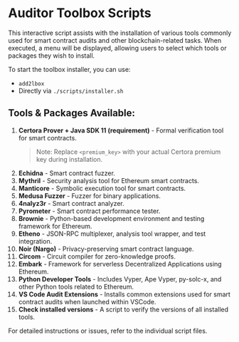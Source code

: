 # Auditor Toolbox Scripts

This interactive script assists with the installation of various tools commonly used for smart contract audits and other blockchain-related tasks. When executed, a menu will be displayed, allowing users to select which tools or packages they wish to install.

To start the toolbox installer, you can use:
- `add2lbox`
- Directly via `./scripts/installer.sh`

## Tools & Packages Available:

1. **Certora Prover + Java SDK 11 (requirement)** - Formal verification tool for smart contracts.
    > Note: Replace `<premium_key>` with your actual Certora premium key during installation.
2. **Echidna** - Smart contract fuzzer.
3. **Mythril** - Security analysis tool for Ethereum smart contracts.
4. **Manticore** - Symbolic execution tool for smart contracts.
5. **Medusa Fuzzer** - Fuzzer for binary applications.
6. **4nalyz3r** - Smart contract analyzer.
7. **Pyrometer** - Smart contract performance tester.
8. **Brownie** - Python-based development environment and testing framework for Ethereum.
9. **Etheno** - JSON-RPC multiplexer, analysis tool wrapper, and test integration.
10. **Noir (Nargo)** - Privacy-preserving smart contract language.
11. **Circom** - Circuit compiler for zero-knowledge proofs.
12. **Embark** - Framework for serverless Decentralized Applications using Ethereum.
13. **Python Developer Tools** - Includes Vyper, Ape Vyper, py-solc-x, and other Python tools related to Ethereum.
14. **VS Code Audit Extensions** - Installs common extensions used for smart contract audits when launched within VSCode.
15. **Check installed versions** - A script to verify the versions of all installed tools.

For detailed instructions or issues, refer to the individual script files.
